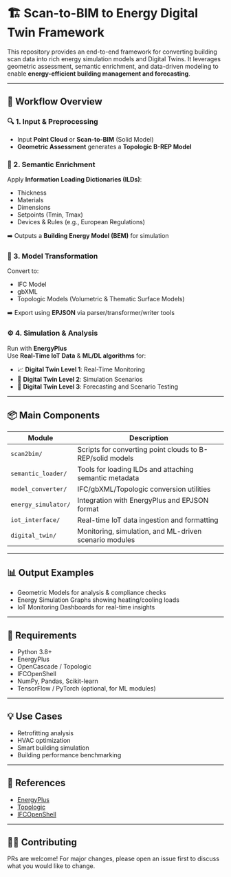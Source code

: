 # 🏗️ Scan-to-BIM to Energy Digital Twin Framework

This repository provides an end-to-end framework for converting building scan data into rich energy simulation models and Digital Twins. It leverages geometric assessment, semantic enrichment, and data-driven modeling to enable **energy-efficient building management and forecasting**.

---

## 🚀 Workflow Overview

### 🔍 1. Input & Preprocessing
- Input **Point Cloud** or **Scan-to-BIM** (Solid Model)
- **Geometric Assessment** generates a **Topologic B-REP Model**

### 🧠 2. Semantic Enrichment
Apply **Information Loading Dictionaries (ILDs)**:
- Thickness  
- Materials  
- Dimensions  
- Setpoints (Tmin, Tmax)  
- Devices & Rules (e.g., European Regulations)

➡️ Outputs a **Building Energy Model (BEM)** for simulation

### 🧱 3. Model Transformation
Convert to:
- IFC Model  
- gbXML  
- Topologic Models (Volumetric & Thematic Surface Models)

➡️ Export using **EPJSON** via parser/transformer/writer tools

### ⚙️ 4. Simulation & Analysis
Run with **EnergyPlus**  
Use **Real-Time IoT Data** & **ML/DL algorithms** for:

- 📈 **Digital Twin Level 1**: Real-Time Monitoring  
- 🧪 **Digital Twin Level 2**: Simulation Scenarios  
- 🔮 **Digital Twin Level 3**: Forecasting and Scenario Testing

---

## 📦 Main Components

| Module             | Description                                                |
|-------------------|------------------------------------------------------------|
| `scan2bim/`        | Scripts for converting point clouds to B-REP/solid models |
| `semantic_loader/` | Tools for loading ILDs and attaching semantic metadata     |
| `model_converter/` | IFC/gbXML/Topologic conversion utilities                   |
| `energy_simulator/`| Integration with EnergyPlus and EPJSON format              |
| `iot_interface/`   | Real-time IoT data ingestion and formatting                |
| `digital_twin/`    | Monitoring, simulation, and ML-driven scenario modules     |

---

## 📊 Output Examples

- Geometric Models for analysis & compliance checks  
- Energy Simulation Graphs showing heating/cooling loads  
- IoT Monitoring Dashboards for real-time insights  

---

## 🔧 Requirements

- Python 3.8+  
- EnergyPlus  
- OpenCascade / Topologic  
- IFCOpenShell  
- NumPy, Pandas, Scikit-learn  
- TensorFlow / PyTorch (optional, for ML modules)  

---

## 💡 Use Cases

- Retrofitting analysis  
- HVAC optimization  
- Smart building simulation  
- Building performance benchmarking  

---

## 📎 References

- [EnergyPlus](https://energyplus.net/)  
- [Topologic](https://topologic.app/)  
- [IFCOpenShell](https://ifcopenshell.org/)  

---

## 👨‍💻 Contributing

PRs are welcome! For major changes, please open an issue first to discuss what you would like to change.

